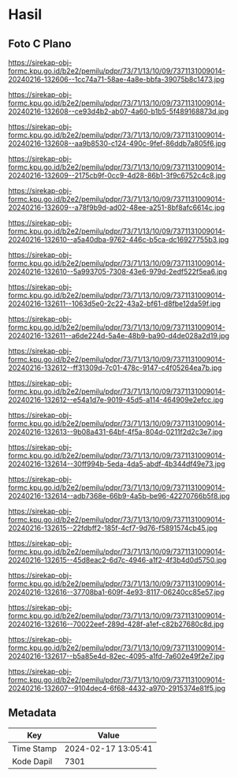 # Hasil

## Foto C Plano

https://sirekap-obj-formc.kpu.go.id/b2e2/pemilu/pdpr/73/71/13/10/09/7371131009014-20240216-132606--1cc74a71-58ae-4a8e-bbfa-39075b8c1473.jpg

https://sirekap-obj-formc.kpu.go.id/b2e2/pemilu/pdpr/73/71/13/10/09/7371131009014-20240216-132608--ce93d4b2-ab07-4a60-b1b5-5f489168873d.jpg

https://sirekap-obj-formc.kpu.go.id/b2e2/pemilu/pdpr/73/71/13/10/09/7371131009014-20240216-132608--aa9b8530-c124-490c-9fef-86ddb7a805f6.jpg

https://sirekap-obj-formc.kpu.go.id/b2e2/pemilu/pdpr/73/71/13/10/09/7371131009014-20240216-132609--2175cb9f-0cc9-4d28-86b1-3f9c6752c4c8.jpg

https://sirekap-obj-formc.kpu.go.id/b2e2/pemilu/pdpr/73/71/13/10/09/7371131009014-20240216-132609--a78f9b9d-ad02-48ee-a251-8bf8afc6614c.jpg

https://sirekap-obj-formc.kpu.go.id/b2e2/pemilu/pdpr/73/71/13/10/09/7371131009014-20240216-132610--a5a40dba-9762-446c-b5ca-dc16927755b3.jpg

https://sirekap-obj-formc.kpu.go.id/b2e2/pemilu/pdpr/73/71/13/10/09/7371131009014-20240216-132610--5a993705-7308-43e6-979d-2edf522f5ea6.jpg

https://sirekap-obj-formc.kpu.go.id/b2e2/pemilu/pdpr/73/71/13/10/09/7371131009014-20240216-132611--1063d5e0-2c22-43a2-bf61-d8fbe12da59f.jpg

https://sirekap-obj-formc.kpu.go.id/b2e2/pemilu/pdpr/73/71/13/10/09/7371131009014-20240216-132611--a6de224d-5a4e-48b9-ba90-d4de028a2d19.jpg

https://sirekap-obj-formc.kpu.go.id/b2e2/pemilu/pdpr/73/71/13/10/09/7371131009014-20240216-132612--ff31309d-7c01-478c-9147-c4f05264ea7b.jpg

https://sirekap-obj-formc.kpu.go.id/b2e2/pemilu/pdpr/73/71/13/10/09/7371131009014-20240216-132612--e54a1d7e-9019-45d5-a114-464909e2efcc.jpg

https://sirekap-obj-formc.kpu.go.id/b2e2/pemilu/pdpr/73/71/13/10/09/7371131009014-20240216-132613--9b08a431-64bf-4f5a-804d-0211f2d2c3e7.jpg

https://sirekap-obj-formc.kpu.go.id/b2e2/pemilu/pdpr/73/71/13/10/09/7371131009014-20240216-132614--30ff994b-5eda-4da5-abdf-4b344df49e73.jpg

https://sirekap-obj-formc.kpu.go.id/b2e2/pemilu/pdpr/73/71/13/10/09/7371131009014-20240216-132614--adb7368e-66b9-4a5b-be96-42270766b5f8.jpg

https://sirekap-obj-formc.kpu.go.id/b2e2/pemilu/pdpr/73/71/13/10/09/7371131009014-20240216-132615--22fdbff2-185f-4cf7-9d76-f5891574cb45.jpg

https://sirekap-obj-formc.kpu.go.id/b2e2/pemilu/pdpr/73/71/13/10/09/7371131009014-20240216-132615--45d8eac2-6d7c-4946-a1f2-4f3b4d0d5750.jpg

https://sirekap-obj-formc.kpu.go.id/b2e2/pemilu/pdpr/73/71/13/10/09/7371131009014-20240216-132616--37708ba1-609f-4e93-8117-06240cc85e57.jpg

https://sirekap-obj-formc.kpu.go.id/b2e2/pemilu/pdpr/73/71/13/10/09/7371131009014-20240216-132616--70022eef-289d-428f-a1ef-c82b27680c8d.jpg

https://sirekap-obj-formc.kpu.go.id/b2e2/pemilu/pdpr/73/71/13/10/09/7371131009014-20240216-132617--b5a85e4d-82ec-4095-a1fd-7a602e49f2e7.jpg

https://sirekap-obj-formc.kpu.go.id/b2e2/pemilu/pdpr/73/71/13/10/09/7371131009014-20240216-132607--9104dec4-6f68-4432-a970-2915374e81f5.jpg


## Metadata

| Key        | Value               |
| ---------- | ------------------- |
| Time Stamp | 2024-02-17 13:05:41 |
| Kode Dapil | 7301                |



